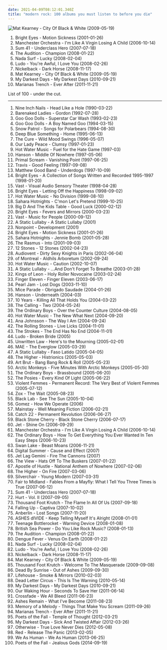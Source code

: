 ```yaml
---
date: 2021-04-09T08:12:01.340Z
title: "modern rock: 100 albums you must listen to before you die"
---
```

![Mat Kearney - City Of Black &amp; White (2009-05-19)](https://img.discogs.com/WpcLlPnfaVQmpGjEeIBvw92-Du8=/fit-in/320x320/filters:strip_icc():format(jpeg):mode_rgb():quality(90)/discogs-images/R-4198889-1358372989-7472.jpeg.jpg "Mat Kearney - City Of Black & White (2009-05-19)")
<ol class="albums">
<li data-cover="http://coverartarchive.org/release/4443cc48-a9e7-47d6-b355-48fc85d8118a/21913904132-500.jpg" data-tags="live, singer-songwriter" role="button">Bright Eyes - Motion Sickness (2001-01-26)</li>
<li data-cover="http://coverartarchive.org/release/53fcfff0-d654-4807-bbf6-1b6411d4e0d6/7900674334-500.jpg" data-tags="indie" role="button">Manchester Orchestra - I'm Like A Virgin Losing A Child (2006-10-14)</li>
<li data-cover="http://coverartarchive.org/release/060e7fec-7984-313d-a76d-493354106e7d/14523195786-500.jpg" data-tags="punk rock, punk" role="button">Sum 41 - Underclass Hero (2007-07-18)</li>
<li data-cover="https://img.discogs.com/NZ2pXkxyt8_CtltUg0TO0FIvg10=/fit-in/600x597/filters:strip_icc():format(jpeg):mode_rgb():quality(90)/discogs-images/R-2105456-1446997404-9704.jpeg.jpg" data-tags="pop punk" role="button">The Audition - Champion (2008-01-22)</li>
<li data-cover="http://coverartarchive.org/release/b76a7d36-f707-44c3-9274-786929552cf4/6658448923-500.jpg" data-tags="indie, rock" role="button">Nada Surf - Lucky (2008-02-04)</li>
<li data-cover="http://coverartarchive.org/release/97e515dc-a4b9-4b73-bdb3-f3682efc3447/23329439406-500.jpg" data-tags="modern rock, local, ludo, amazing albums" role="button">Ludo - You're Awful, I Love You (2008-02-26)</li>
<li data-cover="https://via.placeholder.com/450" data-tags="hard rock, alternative rock, rock, post-grunge" role="button">Nickelback - Dark Horse (2008-11-17)</li>
<li data-cover="https://img.discogs.com/WpcLlPnfaVQmpGjEeIBvw92-Du8=/fit-in/320x320/filters:strip_icc():format(jpeg):mode_rgb():quality(90)/discogs-images/R-4198889-1358372989-7472.jpeg.jpg" data-tags="fusion, modern rock" role="button">Mat Kearney - City Of Black & White (2009-05-19)</li>
<li data-cover="http://coverartarchive.org/release/102ffdea-acdb-46e9-a61a-b4887738c859/4596448432-500.jpg" data-tags="alternative rock" role="button">My Darkest Days - My Darkest Days (2010-09-21)</li>
<li data-cover="https://img.discogs.com/jRfBIhtBcTh2B_KqFB7V82Pe1b4=/fit-in/600x600/filters:strip_icc():format(jpeg):mode_rgb():quality(90)/discogs-images/R-4237331-1360341702-7706.jpeg.jpg" data-tags="alternative rock, pop rock, canadian, modern rock" role="button">Marianas Trench - Ever After (2011-11-21)</li>
</ol>
List of 100 - under the cut.
<!-- more -->

_________________

<ol class="albums">
<li data-cover="http://coverartarchive.org/release/8efff778-8da9-441c-b2a7-1374da31426b/10149276948-500.jpg" data-tags="industrial, industrial rock" role="button">
Nine Inch Nails - Head Like a Hole (1990-03-22)
</li>
<li data-cover="https://img.discogs.com/kEM4w-q5ZI5j_NB4Ibtu4hLE-oc=/fit-in/600x600/filters:strip_icc():format(jpeg):mode_rgb():quality(90)/discogs-images/R-3150823-1318106448.jpeg.jpg" data-tags="rock, canadian" role="button">
Barenaked Ladies - Gordon (1992-07-28)
</li>
<li data-cover="http://coverartarchive.org/release/1e2faae7-d27b-4226-81c9-e658ac4f37b5/24702434323-500.jpg" data-tags="rock" role="button">
Goo Goo Dolls - Superstar Car Wash (1993-02-23)
</li>
<li data-cover="https://img.discogs.com/7BmlNkHg2dFDeCePok0e1l5f8Io=/fit-in/600x600/filters:strip_icc():format(jpeg):mode_rgb():quality(90)/discogs-images/R-12695881-1598381782-6573.jpeg.jpg" data-tags="rock, alternative" role="button">
Goo Goo Dolls - A Boy Named Goo (1994-03-15)
</li>
<li data-cover="http://coverartarchive.org/release/53d2dfe8-9ecd-411a-aff4-237b6fb5f15c/25254922544-500.jpg" data-tags="indie, indie rock" role="button">
Snow Patrol - Songs for Polarbears (1994-08-30)
</li>
<li data-cover="http://coverartarchive.org/release/c0905835-0bde-3f87-bfae-50bac19440ed/6223552957-500.jpg" data-tags="rock" role="button">
Deep Blue Something - Home (1995-06-13)
</li>
<li data-cover="http://coverartarchive.org/release/15ddcc8d-968e-49a1-bd14-b05a718d2b24/3172527828-500.jpg" data-tags="rock, alternative, 90s, post-punk" role="button">
The Cure - Wild Mood Swings (1996-05-07)
</li>
<li data-cover="http://coverartarchive.org/release/3f3e2d4a-6fcc-473e-b6a0-7be7bac78944/19752449156-500.jpg" data-tags="rock, canadian" role="button">
Our Lady Peace - Clumsy (1997-01-23)
</li>
<li data-cover="http://coverartarchive.org/release/7b572ec0-9b8f-3b54-af1b-5d3c680a20a6/21433211070-500.jpg" data-tags="punk, emo, punk rock, post-hardcore" role="button">
Hot Water Music - Fuel for the Hate Game (1997-03)
</li>
<li data-cover="http://coverartarchive.org/release/459d8a9d-89ff-4353-8ef6-aacc3ae552ce/2539071728-500.jpg" data-tags="90s, pop" role="button">
Hanson - Middle Of Nowhere (1997-05-06)
</li>
<li data-cover="http://coverartarchive.org/release/300da8a4-ae20-4c2e-9043-d2e467089e2f/27400793904-500.jpg" data-tags="electronic, alternative, 90s" role="button">
Primal Scream - Vanishing Point (1997-06-25)
</li>
<li data-cover="https://via.placeholder.com/450" data-tags="rock" role="button">
Travis - Good Feeling (1997-09-08)
</li>
<li data-cover="http://coverartarchive.org/release/0578fb61-ee67-412d-9097-3643f7064d03/16059912647-500.jpg" data-tags="rock, canadian, high school" role="button">
Matthew Good Band - Underdogs (1997-10-09)
</li>
<li data-cover="http://coverartarchive.org/release/0efb51b9-b587-4cc2-ae11-fda10fd157f8/2772677034-500.jpg" data-tags="indie, lo-fi" role="button">
Bright Eyes - A Collection of Songs Written and Recorded 1995-1997 (1998-01-20)
</li>
<li data-cover="http://coverartarchive.org/release/5f067622-b426-4879-a9f0-8c1efb117f55/5813270799-500.jpg" data-tags="electronic, alternative, experimental" role="button">
Vast - Visual Audio Sensory Theater (1998-04-28)
</li>
<li data-cover="https://via.placeholder.com/450" data-tags="indie, emo" role="button">
Bright Eyes - Letting Off the Happiness (1998-09-02)
</li>
<li data-cover="https://img.discogs.com/zTITWyu4HLQARZfKbYy8vitcQU8=/fit-in/600x600/filters:strip_icc():format(jpeg):mode_rgb():quality(90)/discogs-images/R-3195794-1610802198-5098.jpeg.jpg" data-tags="punk, post-hardcore" role="button">
Hot Water Music - No Division (1999-08-10)
</li>
<li data-cover="https://img.discogs.com/TBTrDUFRrbLGMnGj0loGKd8KGYQ=/fit-in/600x598/filters:strip_icc():format(jpeg):mode_rgb():quality(90)/discogs-images/R-562102-1131810480.jpeg.jpg" data-tags="rock" role="button">
Sahara Hotnights - C'mon Let's Pretend (1999-10-25)
</li>
<li data-cover="http://coverartarchive.org/release/069aa548-b883-462b-ab0e-4ebd0a3faede/8760204187-500.jpg" data-tags="punk, ska punk, ska" role="button">
Big D And The Kids Table - Good Luck (2000-02-12)
</li>
<li data-cover="http://coverartarchive.org/release/64c2b3d0-f2ff-4e2f-9dad-4c926bb00a10/26393498490-500.jpg" data-tags="indie, folk" role="button">
Bright Eyes - Fevers and Mirrors (2000-03-23)
</li>
<li data-cover="http://coverartarchive.org/release/64402f65-c5d5-4c93-98a7-11f48927c522/5813280341-500.jpg" data-tags="alternative" role="button">
Vast - Music for People (2000-09-12)
</li>
<li data-cover="http://coverartarchive.org/release/34d92885-0cc1-49db-93f2-1943b8f622b0/23882763399-500.jpg" data-tags="screamo, post-hardcore, emocore" role="button">
A Static Lullaby - A Static Lullaby (2001)
</li>
<li data-cover="http://coverartarchive.org/release/841b85f1-b88c-4b55-adc6-a675e1482e9c/16182675188-500.jpg" data-tags="heavy metal, metal, alternative metal, nu metal" role="button">
Nonpoint - Development (2001)
</li>
<li data-cover="http://coverartarchive.org/release/4443cc48-a9e7-47d6-b355-48fc85d8118a/21913904132-500.jpg" data-tags="live, singer-songwriter" role="button">
Bright Eyes - Motion Sickness (2001-01-26)
</li>
<li data-cover="https://img.discogs.com/Y4Kwv65_HuZl71dja0wCaXKmXCg=/fit-in/300x297/filters:strip_icc():format(jpeg):mode_rgb():quality(90)/discogs-images/R-540412-1129236660.jpeg.jpg" data-tags="rock, punk, swedish, power pop, garage rock" role="button">
Sahara Hotnights - Jennie Bomb (2001-05-28)
</li>
<li data-cover="http://coverartarchive.org/release/3f8d05d8-721c-4f02-bafe-8e7a86ba8490/10976525258-500.jpg" data-tags="rock, finnish" role="button">
The Rasmus - Into (2001-09-03)
</li>
<li data-cover="https://img.discogs.com/4iVcdo_rEcq6zrSE5BjHjlyH1qQ=/fit-in/600x587/filters:strip_icc():format(jpeg):mode_rgb():quality(90)/discogs-images/R-1593962-1586191495-6359.jpeg.jpg" data-tags="alternative rock, rock" role="button">
12 Stones - 12 Stones (2002-04-23)
</li>
<li data-cover="http://coverartarchive.org/release/26743b0c-c5b5-47b4-9bf0-6ec85a783524/7802240512-500.jpg" data-tags="alternative rock" role="button">
Audiovent - Dirty Sexy Knights in Paris (2002-06-04)
</li>
<li data-cover="https://img.discogs.com/28415784b9210344a4a62ec6cd31adb2d01b3637/images/spacer.gif" data-tags="indie pop" role="button">
of Montreal - Aldhils Arboretum (2002-09-24)
</li>
<li data-cover="http://coverartarchive.org/release/0adc628c-ad64-39cd-b882-3be9a2af1f1b/4783923651-500.jpg" data-tags="punk" role="button">
Hot Water Music - Caution (2002-10-07)
</li>
<li data-cover="http://coverartarchive.org/release/78cc5193-6c12-4289-ae89-c0269c482b6a/3784011325-500.jpg" data-tags="emocore, post-hardcore" role="button">
A Static Lullaby - ...And Don't Forget To Breathe (2003-01-28)
</li>
<li data-cover="http://coverartarchive.org/release/938cf7ac-7c63-391b-9e55-0d3d09e5294d/1883381895-500.jpg" data-tags="rock, indie, alternative" role="button">
Kings of Leon - Holy Roller Novocaine (2003-02-24)
</li>
<li data-cover="https://img.discogs.com/CjFWT0pYhx10McixHxkEvqOTuTg=/fit-in/600x539/filters:strip_icc():format(jpeg):mode_rgb():quality(90)/discogs-images/R-1297749-1207474589.jpeg.jpg" data-tags="alternative rock, rock, alternative" role="button">
Finger Eleven - Finger Eleven (2003-06-17)
</li>
<li data-cover="https://img.discogs.com/aFf32ryDPnq0y7-sBmofnBdARvY=/fit-in/600x600/filters:strip_icc():format(jpeg):mode_rgb():quality(90)/discogs-images/R-6396573-1424410735-6142.jpeg.jpg" data-tags="grunge, rock" role="button">
Pearl Jam - Lost Dogs (2003-11-10)
</li>
<li data-cover="http://coverartarchive.org/release/5e1d0431-64dd-4e59-85c9-bdc0e311dcb7/4506037751-500.jpg" data-tags="electronica, post-rock" role="button">
Mice Parade - Obrigado Saudade (2004-01-26)
</li>
<li data-cover="https://img.discogs.com/E0b-uNZVrCUrozVXM8eCX0Ny6hY=/fit-in/600x533/filters:strip_icc():format(jpeg):mode_rgb():quality(90)/discogs-images/R-2164142-1392845311-6125.jpeg.jpg" data-tags="pop, rock, pop rock, hanson" role="button">
Hanson - Underneath (2004-03)
</li>
<li data-cover="http://coverartarchive.org/release/b201e4c2-3e4b-47d8-8ecc-00503d3f7434/2277958028-500.jpg" data-tags="modern rock, 10 years" role="button">
10 Years - Killing All That Holds You (2004-03-22)
</li>
<li data-cover="http://coverartarchive.org/release/1c44f484-d4de-348a-9df9-06de6e6d2c2b/5679624370-500.jpg" data-tags="rock, alternative, alternative rock, pop rock" role="button">
The Calling - Two (2004-05-24)
</li>
<li data-cover="http://coverartarchive.org/release/03902c46-d06b-452b-b76b-889982f0a166/25695956075-500.jpg" data-tags="indie, british, punk, alternative, post-punk" role="button">
The Ordinary Boys - Over the Counter Culture (2004-08-05)
</li>
<li data-cover="http://coverartarchive.org/release/ae9c005c-8d68-496a-a5d2-c6ff11be40bf/4783929874-500.jpg" data-tags="punk, epitaph" role="button">
Hot Water Music - The New What Next (2004-09-20)
</li>
<li data-cover="https://img.discogs.com/3jQGTHOVnuzbnTtRUiDM_xcyJb4=/fit-in/600x592/filters:strip_icc():format(jpeg):mode_rgb():quality(90)/discogs-images/R-1127711-1475425546-6925.jpeg.jpg" data-tags="female vocalists, rock, alternative rock" role="button">
Ana Johnsson - The Way I Am (2004-09-24)
</li>
<li data-cover="http://coverartarchive.org/release/19e69e3a-8de6-436f-9338-256b69a162f7/24273528277-500.jpg" data-tags="rock, live, the rolling stones" role="button">
The Rolling Stones - Live Licks (2004-11-01)
</li>
<li data-cover="http://coverartarchive.org/release/644f21fe-5f82-4bf1-9733-eb818ee3ead1/22395582378-500.jpg" data-tags="the strokes" role="button">
The Strokes - The End Has No End (2004-11-01)
</li>
<li data-cover="https://img.discogs.com/Cl6anNAgWUogP8m7OxTrVHdurmw=/fit-in/600x600/filters:strip_icc():format(jpeg):mode_rgb():quality(90)/discogs-images/R-5859740-1436330068-4946.jpeg.jpg" data-tags="modern rock, lyrics, local, ludo, amazing albums" role="button">
Ludo - Broken Bride (2005)
</li>
<li data-cover="http://coverartarchive.org/release/6a261dd6-af10-44d0-a176-6ba9b74a18cb/9245870625-500.jpg" data-tags="rock, alternative rock" role="button">
Unwritten Law - Here's to the Mourning (2005-02-01)
</li>
<li data-cover="http://coverartarchive.org/release/7de99e6a-9598-4dc6-97da-dba133c12a80/4889907703-500.jpg" data-tags="mae, rock, alternative, indie rock" role="button">
MAE - The Everglow (2005-03-29)
</li>
<li data-cover="http://coverartarchive.org/release/ee3acac4-1fdb-4d0a-9dc7-070251fd51ad/21114625374-500.jpg" data-tags="screamo, emocore, rock, post-hardcore" role="button">
A Static Lullaby - Faso Latido (2005-04-05)
</li>
<li data-cover="https://img.discogs.com/FxFVCeFbVfi4uAW5Kx6rQ2xQzvs=/fit-in/500x500/filters:strip_icc():format(jpeg):mode_rgb():quality(90)/discogs-images/R-1445881-1220309901.jpeg.jpg" data-tags="rock" role="button">
The Higher - Histrionics (2005-05-03)
</li>
<li data-cover="https://img.discogs.com/hKKGeB9vAfh7eom4Rg_DBM95-K0=/fit-in/600x594/filters:strip_icc():format(jpeg):mode_rgb():quality(90)/discogs-images/R-984723-1603607072-4022.jpeg.jpg" data-tags="indie" role="button">
Art Brut - Bang Bang Rock & Roll (2005-05-23)
</li>
<li data-cover="http://coverartarchive.org/release/55551520-7428-3320-8d80-29fa6e60280c/1923937493-500.jpg" data-tags="rock, indie" role="button">
Arctic Monkeys - Five Minutes With Arctic Monkeys (2005-05-30)
</li>
<li data-cover="https://img.discogs.com/1xz_ufQ67xvtT8B50jawxS4N2cI=/fit-in/600x600/filters:strip_icc():format(jpeg):mode_rgb():quality(90)/discogs-images/R-643002-1142376404.jpeg.jpg" data-tags="00s" role="button">
The Ordinary Boys - Brassbound (2005-06-20)
</li>
<li data-cover="http://coverartarchive.org/release/9c3600e7-1f41-4ae0-a6a3-4bdaa8364d24/10987433729-500.jpg" data-tags="alternative, rock" role="button">
The Posies - Every Kind Of Light (2005-06-22)
</li>
<li data-cover="http://coverartarchive.org/release/8f977712-f3b4-4a9a-ade3-24a071e4a1fc/6625176890-500.jpg" data-tags="indie, 80s, punk, alternative" role="button">
Violent Femmes - Permanent Record: The Very Best of Violent Femmes (2005-07-12)
</li>
<li data-cover="https://img.discogs.com/c-wEH0ivMDHiUc2PaVH3nReZvrc=/fit-in/600x598/filters:strip_icc():format(jpeg):mode_rgb():quality(90)/discogs-images/R-1512833-1288988151.jpeg.jpg" data-tags="indie, emo, indie rock, modern rock, four dollar cds" role="button">
Zox - The Wait (2005-08-23)
</li>
<li data-cover="https://img.discogs.com/RS-5L0LyUEnhxEqlcuQ46RrV_fY=/fit-in/342x342/filters:strip_icc():format(jpeg):mode_rgb():quality(90)/discogs-images/R-7972129-1452706453-5341.jpeg.jpg" data-tags="alternative rock, modern rock, tag, podsafe music network, discoverockult" role="button">
Black Lab - See The Sun (2005-10-04)
</li>
<li data-cover="https://img.discogs.com/IINX3NV1Ykjbuo3uEFjeI7l7tXY=/fit-in/150x148/filters:strip_icc():format(jpeg):mode_rgb():quality(90)/discogs-images/R-4330758-1391006107-6486.jpeg.jpg" data-tags="rock" role="button">
Gomez - How We Operate (2006)
</li>
<li data-cover="http://coverartarchive.org/release/22b3c1e3-65c1-40c9-b7e2-cb0fe6cb2b26/4786642926-500.jpg" data-tags="modern rock" role="button">
Mainstay - Well Meaning Fiction (2006-02-21)
</li>
<li data-cover="http://coverartarchive.org/release/47fc9d3a-c6f9-43d4-80ab-b3448fb5460b/15535168668-500.jpg" data-tags="rock, ska, ska punk" role="button">
Catch 22 - Permanent Revolution (2006-06-27)
</li>
<li data-cover="http://coverartarchive.org/release/37e09ed4-5543-4c4b-b9b9-0f5d690c843e/8360166556-500.jpg" data-tags="stoner rock, rock" role="button">
Black Stone Cherry - Black Stone Cherry (2006-07-17)
</li>
<li data-cover="https://img.discogs.com/4fUrGfPsFHBjYh100HLseNzxA1Y=/fit-in/600x450/filters:strip_icc():format(jpeg):mode_rgb():quality(90)/discogs-images/R-2533610-1289194214.jpeg.jpg" data-tags="rock, hard rock" role="button">
Jet - Shine On (2006-09-29)
</li>
<li data-cover="http://coverartarchive.org/release/53fcfff0-d654-4807-bbf6-1b6411d4e0d6/7900674334-500.jpg" data-tags="indie" role="button">
Manchester Orchestra - I'm Like A Virgin Losing A Child (2006-10-14)
</li>
<li data-cover="http://coverartarchive.org/release/9489d202-9ebf-46c2-8b09-45057901b86d/5633065623-500.jpg" data-tags="indie, rock, british, punk, alternative, britpop, post-punk, ska, modern rock, 00s, indierock, will buy" role="button">
The Ordinary Boys - How To Get Everything You Ever Wanted In Ten Easy Steps (2006-10-23)
</li>
<li data-cover="http://coverartarchive.org/release/caefa047-73dd-48de-9f11-a28a90b66563/15058815318-500.jpg" data-tags="indie, rock, alternative, indie rock, canada, canadian, modern rock, 00s, want" role="button">
Swan Lake - Beast Moans (2006-11-21)
</li>
<li data-cover="https://img.discogs.com/El0S31TWmd-Y5lMRppyW4XiR77c=/fit-in/600x600/filters:strip_icc():format(jpeg):mode_rgb():quality(90)/discogs-images/R-4911331-1486317834-3246.jpeg.jpg" data-tags="alternative metal, nu metal" role="button">
Digital Summer - Cause and Effect (2007)
</li>
<li data-cover="http://coverartarchive.org/release/bbcb43d8-26ce-45e2-8fc4-9c9fefae0318/21516021272-500.jpg" data-tags="rock, punk, alternative, american, pop punk, modern rock, 00s, albums terry own" role="button">
Jet Lag Gemini - Fire The Cannons (2007)
</li>
<li data-cover="http://coverartarchive.org/release/d01e8648-c19e-4337-8ecf-a7ba8484d668/14348132710-500.jpg" data-tags="indie, indie rock" role="button">
The View - Hats Off To The Buskers (2007-01-22)
</li>
<li data-cover="https://img.discogs.com/y1pYVw6lZ04_XZutemNiYkglQEI=/fit-in/500x500/filters:strip_icc():format(jpeg):mode_rgb():quality(90)/discogs-images/R-9587631-1483307473-8708.jpeg.jpg" data-tags="canadian" role="button">
Apostle of Hustle - National Anthem of Nowhere (2007-02-06)
</li>
<li data-cover="https://img.discogs.com/XPsbawT3IWXNIRV9KN9T36PI3wE=/fit-in/500x500/filters:strip_icc():format(jpeg):mode_rgb():quality(90)/discogs-images/R-1824053-1310066569.jpeg.jpg" data-tags="rock" role="button">
The Higher - On Fire (2007-03-06)
</li>
<li data-cover="https://img.discogs.com/kcWhkV979DH6Nda6ysKEhM_h_uA=/fit-in/600x554/filters:strip_icc():format(jpeg):mode_rgb():quality(90)/discogs-images/R-1099905-1532793292-3827.jpeg.jpg" data-tags="rock, alternative rock, alternative" role="button">
Silverchair - Young Modern (2007-03-31)
</li>
<li data-cover="http://coverartarchive.org/release/0fbd9c3d-c46d-4242-85f4-7d11961edb74/8259450872-500.jpg" data-tags="progressive rock" role="button">
Fair to Midland - Fables From a Mayfly: What I Tell You Three Times is True (2007-06-12)
</li>
<li data-cover="http://coverartarchive.org/release/060e7fec-7984-313d-a76d-493354106e7d/14523195786-500.jpg" data-tags="punk rock, punk" role="button">
Sum 41 - Underclass Hero (2007-07-18)
</li>
<li data-cover="https://img.discogs.com/TH39e3HfvuDanSPOyWPnNGUuMb0=/fit-in/500x500/filters:strip_icc():format(jpeg):mode_rgb():quality(90)/discogs-images/R-1418553-1218044682.jpeg.jpg" data-tags="alternative" role="button">
Hurt - Vol. II (2007-09-05)
</li>
<li data-cover="http://coverartarchive.org/release/bf7799a4-f0ef-4f0d-8bb7-8c203b25ea87/2220921783-500.jpg" data-tags="christian rock" role="button">
Thousand Foot Krutch - The Flame In All Of Us (2007-09-18)
</li>
<li data-cover="http://coverartarchive.org/release/fc0b0811-de22-44fd-8628-48c5351c7e1a/4786441908-500.jpg" data-tags="alternative rock, christian rock" role="button">
Falling Up - Captiva (2007-10-02)
</li>
<li data-cover="http://coverartarchive.org/release/65dd730e-e124-4b95-9e54-55640b24b8cc/4889498679-500.jpg" data-tags="alternative rock" role="button">
Anberlin - Lost Songs (2007-11-20)
</li>
<li data-cover="http://coverartarchive.org/release/b93d88c0-0953-422a-8e8c-d0831cb8fe9c/26551890096-500.jpg" data-tags="alternative rock" role="button">
ASHES dIVIDE - Keep Telling Myself It's Alright (2008-01-01)
</li>
<li data-cover="http://coverartarchive.org/release/aea43fa2-76c2-41e9-bde1-8256bf1b129b/18530402919-500.jpg" data-tags="pop punk" role="button">
Teenage Bottlerocket - Warning Device (2008-01-08)
</li>
<li data-cover="http://coverartarchive.org/release/1846244b-2ce1-308c-af3e-c90a7061b91e/26941790097-500.jpg" data-tags="indie rock" role="button">
British Sea Power - Do You Like Rock Music? (2008-01-13)
</li>
<li data-cover="https://img.discogs.com/NZ2pXkxyt8_CtltUg0TO0FIvg10=/fit-in/600x597/filters:strip_icc():format(jpeg):mode_rgb():quality(90)/discogs-images/R-2105456-1446997404-9704.jpeg.jpg" data-tags="pop punk" role="button">
The Audition - Champion (2008-01-22)
</li>
<li data-cover="http://coverartarchive.org/release/8725f303-1085-49d8-843c-412e696b04f4/6453716265-500.jpg" data-tags="indie" role="button">
Dengue Fever - Venus On Earth (2008-01-22)
</li>
<li data-cover="http://coverartarchive.org/release/b76a7d36-f707-44c3-9274-786929552cf4/6658448923-500.jpg" data-tags="indie, rock" role="button">
Nada Surf - Lucky (2008-02-04)
</li>
<li data-cover="http://coverartarchive.org/release/97e515dc-a4b9-4b73-bdb3-f3682efc3447/23329439406-500.jpg" data-tags="modern rock, local, ludo, amazing albums" role="button">
Ludo - You're Awful, I Love You (2008-02-26)
</li>
<li data-cover="https://via.placeholder.com/450" data-tags="hard rock, alternative rock, rock, post-grunge" role="button">
Nickelback - Dark Horse (2008-11-17)
</li>
<li data-cover="https://img.discogs.com/WpcLlPnfaVQmpGjEeIBvw92-Du8=/fit-in/320x320/filters:strip_icc():format(jpeg):mode_rgb():quality(90)/discogs-images/R-4198889-1358372989-7472.jpeg.jpg" data-tags="fusion, modern rock" role="button">
Mat Kearney - City Of Black & White (2009-05-19)
</li>
<li data-cover="http://coverartarchive.org/release/60192b98-c51c-4c83-a6ff-5ad25914a5b1/24702000446-500.jpg" data-tags="rock, christian rock, alternative rock" role="button">
Thousand Foot Krutch - Welcome To The Masquerade (2009-09-08)
</li>
<li data-cover="http://coverartarchive.org/release/fad2af28-b836-4304-82aa-1cfdd3626588/8298746171-500.jpg" data-tags="alternative rock, rock" role="button">
Dead By Sunrise - Out of Ashes (2009-09-30)
</li>
<li data-cover="https://img.discogs.com/fQHNOqpx7Y7c0YHE4skjYWlMq9I=/fit-in/600x600/filters:strip_icc():format(jpeg):mode_rgb():quality(90)/discogs-images/R-2259635-1280745146.jpeg.jpg" data-tags="rock, lifehouse" role="button">
Lifehouse - Smoke & Mirrors (2010-02-03)
</li>
<li data-cover="http://coverartarchive.org/release/4e5a3ea8-a96c-449d-b0ee-cc84e2451f9b/888507385-500.jpg" data-tags="alternative rock" role="button">
Dead Letter Circus - This Is The Warning (2010-05-14)
</li>
<li data-cover="http://coverartarchive.org/release/102ffdea-acdb-46e9-a61a-b4887738c859/4596448432-500.jpg" data-tags="alternative rock" role="button">
My Darkest Days - My Darkest Days (2010-09-21)
</li>
<li data-cover="https://img.discogs.com/hdxXT1xrY255OUTasU8R7fI-CNg=/fit-in/600x600/filters:strip_icc():format(jpeg):mode_rgb():quality(90)/discogs-images/R-8938999-1471866096-2433.jpeg.jpg" data-tags="alternative rock, alternative metal, modern rock" role="button">
Our Waking Hour - Seconds To Save Her (2011-06-14)
</li>
<li data-cover="https://img.discogs.com/OF0H3TuZ5jLph9lZn8zLOP7v6EU=/fit-in/600x600/filters:strip_icc():format(jpeg):mode_rgb():quality(90)/discogs-images/R-4331958-1382904677-2206.jpeg.jpg" data-tags="progressive rock, alternative rock, post-grunge" role="button">
Crossfade - We All Bleed (2011-06-23)
</li>
<li data-cover="http://coverartarchive.org/release/179f2dc7-3948-4f2b-b138-50cc398c2ff8/1397581393-500.jpg" data-tags="christian, religious" role="button">
Ashes Remain - What I've Become (2011-08-23)
</li>
<li data-cover="https://img.discogs.com/dkt4Q2RsUmlJLE-jGKFB-S_F96E=/fit-in/385x347/filters:strip_icc():format(jpeg):mode_rgb():quality(90)/discogs-images/R-6348328-1417039893-4024.jpeg.jpg" data-tags="progressive metal, alternative metal, modern rock" role="button">
Memory of a Melody - Things That Make You Scream (2011-09-26)
</li>
<li data-cover="https://img.discogs.com/jRfBIhtBcTh2B_KqFB7V82Pe1b4=/fit-in/600x600/filters:strip_icc():format(jpeg):mode_rgb():quality(90)/discogs-images/R-4237331-1360341702-7706.jpeg.jpg" data-tags="alternative rock, pop rock, canadian, modern rock" role="button">
Marianas Trench - Ever After (2011-11-21)
</li>
<li data-cover="http://coverartarchive.org/release/81b57103-c09f-4468-9ac6-71ed895119b1/3922037232-500.jpg" data-tags="rock, alternative rock" role="button">
Poets of the Fall - Temple of Thought (2012-03-21)
</li>
<li data-cover="http://coverartarchive.org/release/c209d1fe-8061-4778-9dfb-2392830026ec/8081009106-500.jpg" data-tags="alternative rock" role="button">
My Darkest Days - Sick And Twisted Affair (2012-03-26)
</li>
<li data-cover="http://coverartarchive.org/release/3dd7c89c-aba9-49a1-8492-5ebcd94d9d0f/10841590153-500.jpg" data-tags="rock, alternative metal, modern rock, otherwise, album 2012" role="button">
Otherwise - True Love Never Dies (2012-05-08)
</li>
<li data-cover="https://img.discogs.com/yxdSNJRUkQeuNCAS6VUcoSo1K8c=/fit-in/300x288/filters:strip_icc():format(jpeg):mode_rgb():quality(90)/discogs-images/R-412016-1124253791.jpg.jpg" data-tags="christian rock" role="button">
Red - Release The Panic (2013-02-05)
</li>
<li data-cover="http://coverartarchive.org/release/6dfaa456-8dea-4045-b17a-d0208b1d5534/4825336773-500.jpg" data-tags="alternative metal" role="button">
We As Human - We As Human (2013-06-25)
</li>
<li data-cover="http://coverartarchive.org/release/e3673b24-33cd-4eb0-8aba-97f3bf16f318/8362914272-500.jpg" data-tags="alternative rock, pop rock" role="button">
Poets of the Fall - Jealous Gods (2014-09-19)
</li>
</ol>